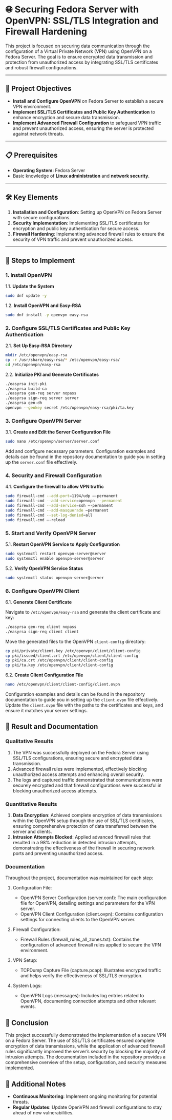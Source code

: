 # 🌐 Securing Fedora Server with OpenVPN: SSL/TLS Integration and Firewall Hardening

This project is focused on securing data communication through the configuration of a Virtual Private Network (VPN) using OpenVPN on a Fedora Server. The goal is to ensure encrypted data transmission and protection from unauthorized access by integrating SSL/TLS certificates and robust firewall configurations.

---

## 🎯 Project Objectives

- **Install and Configure OpenVPN** on Fedora Server to establish a secure VPN environment.
- **Implement SSL/TLS Certificates and Public Key Authentication** to enhance encryption and secure data transmission.
- **Implement Advanced Firewall Configuration** to safeguard VPN traffic and prevent unauthorized access, ensuring the server is protected against network threats.

---

## 📋 Prerequisites

- **Operating System:** Fedora Server
- Basic knowledge of **Linux administration** and **network security**.

---

## 🛠️ Key Elements

1. **Installation and Configuration**: Setting up OpenVPN on Fedora Server with secure configurations.
2. **Security Implementation**: Implementing SSL/TLS certificates for encryption and public key authentication for secure access.
3. **Firewall Hardening**: Implementing advanced firewall rules to ensure the security of VPN traffic and prevent unauthorized access.

---

## 🚀 Steps to Implement

### 1. Install OpenVPN

1.1. **Update the System**
```bash
sudo dnf update -y
```

1.2. **Install OpenVPN and Easy-RSA**
```bash
sudo dnf install -y openvpn easy-rsa
```

### 2. Configure SSL/TLS Certificates and Public Key Authentication

2.1. **Set Up Easy-RSA Directory**
```bash
mkdir /etc/openvpn/easy-rsa
cp -r /usr/share/easy-rsa/* /etc/openvpn/easy-rsa/
cd /etc/openvpn/easy-rsa
```

2.2. **Initialize PKI and Generate Certificates**
```bash
./easyrsa init-pki
./easyrsa build-ca
./easyrsa gen-req server nopass
./easyrsa sign-req server server
./easyrsa gen-dh
openvpn --genkey secret /etc/openvpn/easy-rsa/pki/ta.key
```

### 3. Configure OpenVPN Server

3.1. **Create and Edit the Server Configuration File**
```bash
sudo nano /etc/openvpn/server/server.conf
```

Add and configure necessary parameters. Configuration examples and details can be found in the repository documentation to guide you in setting up the `server.conf` file effectively.

### 4. Security and Firewall Configuration

4.1. **Configure the firewall to allow VPN traffic**
```bash
sudo firewall-cmd --add-port=1194/udp –-permanent
sudo firewall-cmd --add-service=openvpn --permanent
sudo firewall-cmd --add-service=ssh –-permanent
sudo firewall-cmd --add-masquerade –permanent
sudo firewall-cmd --set-log-denied=all
sudo firewall-cmd –-reload
```

### 5. Start and Verify OpenVPN Server

5.1. **Restart OpenVPN Service to Apply Configuration**
```bash
sudo systemctl restart openvpn-server@server
sudo systemctl enable openvpn-server@server
```

5.2. **Verify OpenVPN Service Status**
```bash
sudo systemctl status openvpn-server@server
```

### 6. Configure OpenVPN Client

6.1. **Generate Client Certificate**

Navigate to `/etc/openvpn/easy-rsa` and generate the client certificate and key:
```bash
./easyrsa gen-req client nopass
./easyrsa sign-req client client
```

Move the generated files to the OpenVPN `client-config` directory:
```bash
cp pki/private/client.key /etc/openvpn/client/client-config
cp pki/issued/client.crt /etc/openvpn/client/client-config
cp pki/ca.crt /etc/openvpn/client/client-config
cp pki/ta.key /etc/openvpn/client/client-config
```

6.2. **Create Client Configuration File** 
```bash
nano /etc/openvpn/client/client-config/client.ovpn
```

Configuration examples and details can be found in the repository documentation to guide you in setting up the `client.ovpn` file effectively. Update the `client.ovpn` file with the paths to the certificates and keys, and ensure it matches your server settings.

## 📝 Result and Documentation

### Qualitative Results

1. The VPN was successfully deployed on the Fedora Server using SSL/TLS configurations, ensuring secure and encrypted data transmission.
2. Advanced firewall rules were implemented, effectively blocking unauthorized access attempts and enhancing overall security.
3. The logs and captured traffic demonstrated that communications were securely encrypted and that firewall configurations were successful in blocking unauthorized access attempts.

### Quantitative Results

1. **Data Encryption**: Achieved complete encryption of data transmissions within the OpenVPN setup through the use of SSL/TLS certificates, ensuring comprehensive protection of data transferred between the server and clients.
2. **Intrusion Attempts Blocked**: Applied advanced firewall rules that resulted in a 98% reduction in detected intrusion attempts, demonstrating the effectiveness of the firewall in securing network ports and preventing unauthorized access.

### Documentation

Throughout the project, documentation was maintained for each step:

1. Configuration File:
   - OpenVPN Server Configuration (server.conf): The main configuration file for OpenVPN, detailing settings and parameters for the VPN server.
   - OpenVPN Client Configuration (client.ovpn): Contains configuration settings for connecting clients to the OpenVPN server.

2. Firewall Configuration:
   - Firewall Rules (firewall_rules_all_zones.txt): Contains the configuration of advanced firewall rules applied to secure the VPN environment.

3. VPN Setup:
   - TCPDump Capture File (capture.pcap): Illustrates encrypted traffic and helps verify the effectiveness of SSL/TLS encryption.

4. System Logs:
   - OpenVPN Logs (messages): Includes log entries related to OpenVPN, documenting connection attempts and other relevant events.

## 📝 Conclusion

This project successfully demonstrated the implementation of a secure VPN on a Fedora Server. The use of SSL/TLS certificates ensured complete encryption of data transmissions, while the application of advanced firewall rules significantly improved the server’s security by blocking the majority of intrusion attempts. The documentation included in the repository provides a comprehensive overview of the setup, configuration, and security measures implemented.

## 📌 Additional Notes

- **Continuous Monitoring**: Implement ongoing monitoring for potential threats.
- **Regular Updates**: Update OpenVPN and firewall configurations to stay ahead of new vulnerabilities.
